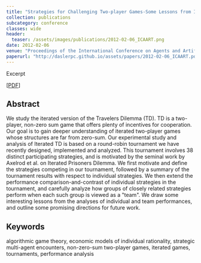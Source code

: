 ```yaml
---
title: "Strategies for Challenging Two-player Games-Some Lessons from Iterated Traveler's Dilemma"
collection: publications
subcategory: conference
classes: wide
header: 
  teaser: /assets/images/publications/2012-02-06_ICAART.png
date: 2012-02-06
venue: "Proceedings of the International Conference on Agents and Artificial Intelligence (ICAART)"
paperurl: "http://daslerpc.github.io/assets/papers/2012-02-06_ICAART.pdf"
---
```


Excerpt

\[[PDF](/assets/papers/2012-02-06_ICAART.pdf)\]

## Abstract
We study the iterated version of the Travelers Dilemma (TD). TD is a two-player, non-zero sum game that offers plenty of incentives for cooperation. Our goal is to gain deeper understanding of iterated two-player games whose structures are far from zero-sum. Our experimental study and analysis of Iterated TD is based on a round-robin tournament we have recently designed, implemented and analyzed. This tournament involves 38 distinct participating strategies, and is motivated by the seminal work by Axelrod et al. on Iterated Prisoners Dilemma. We first motivate and define the strategies competing in our tournament, followed by a summary of the tournament results with respect to individual strategies. We then extend the performance comparison-and-contrast of individual strategies in the tournament, and carefully analyze how groups of closely related strategies perform when each such group is viewed as a "team". We draw some interesting lessons from the analyses of individual and team performances, and outline some promising directions for future work.

## Keywords
algorithmic game theory, economic models of individual rationality, strategic multi-agent encounters, non-zero-sum two-player games, iterated games, tournaments, performance analysis